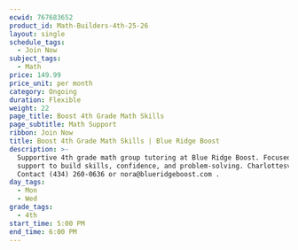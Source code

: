 ```yaml
---
ecwid: 767683652
product_id: Math-Builders-4th-25-26
layout: single
schedule_tags:
  - Join Now
subject_tags:
  - Math
price: 149.99
price_unit: per month
category: Ongoing
duration: Flexible
weight: 22
page_title: Boost 4th Grade Math Skills
page_subtitle: Math Support
ribbon: Join Now
title: Boost 4th Grade Math Skills | Blue Ridge Boost
description: >-
  Supportive 4th grade math group tutoring at Blue Ridge Boost. Focused math
  support to build skills, confidence, and problem-solving. Charlottesville, VA.
  Contact (434) 260-0636 or nora@blueridgeboost.com .
day_tags:
  - Mon
  - Wed
grade_tags:
  - 4th
start_time: 5:00 PM
end_time: 6:00 PM
---
```


